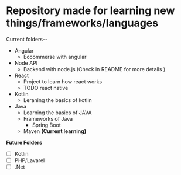 # Repository made for learning new things/frameworks/languages

Current folders--

* Angular
    * Eccommerse with angular
* Node API
    * Backend with node.js (Check in README for more details )
* React
    * Project to learn how react works
    * TODO react native
* Kotlin
    * Leraning the basics of kotlin
* Java
    * Learning the basics of JAVA
    * Frameworks of Java
        * Spring Boot
    * Maven **(Current learning)**

**Future Folders**
- [ ] Kotlin  
- [ ] PHP/Lavarel
- [ ] .Net
